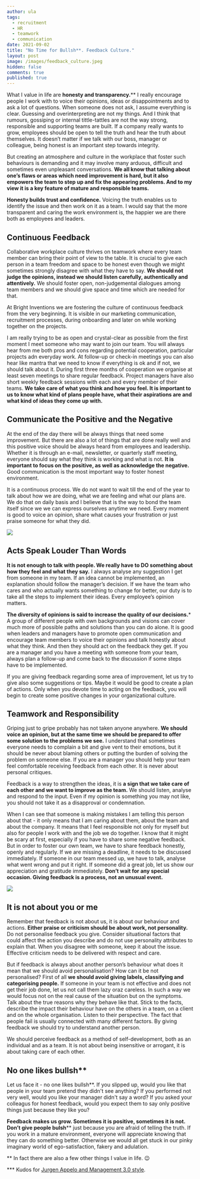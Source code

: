 ```yaml
---
author: ula
tags:
  - recruitment
  - HR
  - teamwork
  - communication
date: 2021-09-02
title: "No Time for Bullsh**. Feedback Culture."
layout: post
image: /images/feedback_culture.jpeg
hidden: false
comments: true
published: true
---
```

What I value in life are **honesty and transparency.**** I really encourage people I work with to voice their opinions, ideas or disappointments and to ask a lot of questions. When someone does not ask, I assume everything is clear. Guessing and overinterpreting are not my things. And I think that rumours, gossiping or internal tittle-tattles are not the way strong, responsible and supporting teams are built. If a company really wants to grow, employees should be open to tell the truth and hear the truth about themselves. It doesn’t matter if we talk with our boss, manager or colleague, being honest is an important step towards integrity. 

But creating an atmosphere and culture in the workplace that foster such behaviours is demanding and it may involve many arduous, difficult and sometimes even unpleasant conversations. **We all know that talking about one’s flaws or areas which need improvement is hard, but it also empowers the team to step up and fix the appearing problems. And to my view it is a key feature of mature and responsible teams.**

**Honesty builds trust and confidence.** Voicing the truth enables us to identify the issue and then work on it as a team. I would say that the more transparent and caring the work environment is, the happier we are there both as employees and leaders. 

## Continuous Feedback 

Collaborative workplace culture thrives on teamwork where every team member can bring their point of view to the table. It is crucial to give each person in a team freedom and space to be honest even though we might sometimes strongly disagree with what they have to say. **We should not judge the opinions, instead we should listen carefully, authentically and attentively.** We should foster open, non-judgemental dialogues among team members and we should give space and time which are needed for that. 

At Bright Inventions we are fostering the culture of continuous feedback from the very beginning. It is visible in our marketing communication, recruitment processes, during onboarding and later on while working together on the projects.

I am really trying to be as open and crystal-clear as possible from the first moment I meet someone who may want to join our team. You will always hear from me both pros and cons regarding potential cooperation, particular projects adn everyday work. At follow-up or check-in meetings you can also hear like mantra that we need to know if everything is ok and if not, we should talk about it. During first three months of cooperation we organise at least seven meetings to share regular feedback. Project managers have also short weekly feedback sessions with each and every member of their teams. **We take care of what you think and how you feel. It is important to us to know what kind of plans people have, what their aspirations are and what kind of ideas they come up with.** 

## Communicate the Positive and the Negative

At the end of the day there will be always things that need some improvement. But there are also a lot of things that are done really well and this positive voice should be always heard from employees and leadership. Whether it is through an e-mail, newsletter, or quarterly staff meeting, everyone should say what they think is working and what is not. **It is important to focus on the positive, as well as acknowledge the negative.** Good communication is the most important way to foster honest environment.

It is a continuous process. We do not want to wait till the end of the year to talk about how we are doing, what we are feeling and what our plans are. We do that on daily basis and I believe that is the way to bond the team itself since we we can express ourselves anytime we need. Every moment is good to voice an opinion, share what causes your frustration or just praise someone for what they did.  

![](/images/communicate_positive_and_negative.jpg)

## Acts Speak Louder Than Words 

**It is not enough to talk with people. We really have to DO something about how they feel and what they say.** I always analyse any suggestion I get from someone in my team. If an idea cannot be implemented, an explanation should follow the manager’s decision. If we have the team who cares and who actually wants something to change for better, our duty is to take all the steps to implement their ideas. Every employee’s opinion matters. 

**The diversity of opinions is said to increase the quality of our decisions.*** A group of different people with own backgrounds and visions can cover much more of possible paths and solutions than you can do alone. It is good when leaders and managers have to promote open communication and encourage team members to voice their opinions and talk honestly about what they think. And then they should act on the feedback they get. If you are a manager and you have a meeting with someone from your team, always plan a follow-up and come back to the discussion if some steps have to be implemented. 

If you are giving feedback regarding some area of improvement, let us try to give also some suggestions or tips. Maybe it would be good to create a plan of actions. Only when you devote time to acting on the feedback, you will begin to create some positive changes in your organizational culture.

## Teamwork and Responsibility  

Griping just to gripe probably has not taken anyone anywhere. **We should voice an opinion, but at the same time we should be prepared to offer some solution to the problems we see.** I understand that sometimes everyone needs to complain a bit and give vent to their emotions, but it should be never about blaming others or putting the burden of solving the problem on someone else. If you are a manager you should help your team feel comfortable receiving feedback from each other. It is never about personal critiques. 

Feedback is a way to strengthen the ideas, it is **a sign that we take care of each other and we want to improve as the team.** We should listen, analyse and respond to the input. Even if my opinion is something you may not like, you should not take it as a disapproval or condemnation. 

When I can see that someone is making mistakes I am telling this person about that - it only means that I am caring about them, about the team and about the company. It means that I feel responsible not only for myself but also for people I work with and the job we do together. I know that it might be scary at first, especially if you have to share some negative feedback. But in order to foster our own team, we have to share feedback honestly, openly and regularly. If we are missing a deadline, it needs to be discussed immediately. If someone in our team messed up, we have to talk, analyse what went wrong and put it right. If someone did a great job, let us show our appreciation and gratitude immediately. **Don’t wait for any special occasion. Giving feedback is a process, not an unusual event.**  

![](/images/caring.jpg)

## It is not about you or me

Remember that feedback is not about us, it is about our behaviour and actions. **Either praise or criticism should be about work, not personality.** Do not personalise feedback you give. Consider situational factors that could affect the action you describe and do not use personality attributes to explain that. When you disagree with someone, keep it about the issue. Effective criticism needs to be delivered with respect and care. 

But if feedback is always about another person’s behaviour what does it mean that we should avoid personalisation? How can it be not personalised? First of all **we should avoid giving labels, classifying and categorising people.** If someone in your team is not effective and does not get their job done, let us not call them lazy oraz careless. In such a way we would focus not on the real cause of the situation but on the symptoms. Talk about the true reasons why they behave like that. Stick to the facts, describe the impact their behaviour have on the others in a team, on a client and on the whole organisation. Listen to their perspective. The fact that people fail is usually connected with many different factors. By giving feedback we should try to understand another person. 

We should perceive feedback as a method of self-development, both as an individual and as a team. It is not about being insensitive or arrogant, it is about taking care of each other. 

## No one likes bullsh** 

Let us face it - no one likes bullsh**. If you slipped up, would you like that people in your team pretend they didn't see anything? If you performed not very well, would you like your manager didn't say a word? If you asked your colleagus for honest feedback, would you expect them to say only positive things just because they like you? 

**Feedback makes us grow. Sometimes it is positive, sometimes it is not. Don’t give people bulsh**** just because you are afraid of telling the truth. If you work in a mature environment, everyone will appreciate knowing that they can do something better. Otherwise we would all get stuck in our pinky imaginary world of ego-satisfaction, fakery and adulation. 



** In fact there are also a few other things I value in life. 😉

*** Kudos for [Jurgen Appelo and Management 3.0 style](https://jurgenappelo.com/management-30/). 
